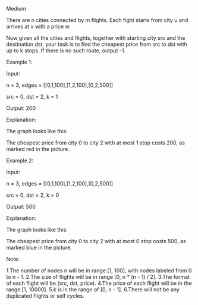 Medium

There are n cities connected by m flights. Each fight starts from city u and arrives at v with a price w.

Now given all the cities and flights, together with starting city src and the destination dst, your task is to find the cheapest price from src to dst with up to k stops. If there is no such route, output -1.

Example 1:

Input: 

n = 3, edges = [[0,1,100],[1,2,100],[0,2,500]]

src = 0, dst = 2, k = 1

Output: 200

Explanation: 

The graph looks like this:

The cheapest price from city 0 to city 2 with at most 1 stop costs 200, as marked red in the picture.


Example 2:

Input: 

n = 3, edges = [[0,1,100],[1,2,100],[0,2,500]]

src = 0, dst = 2, k = 0

Output: 500

Explanation: 

The graph looks like this:

The cheapest price from city 0 to city 2 with at most 0 stop costs 500, as marked blue in the picture.


Note:

1.The number of nodes n will be in range [1, 100], with nodes labeled from 0 to n - 1.
2.The size of flights will be in range [0, n * (n - 1) / 2].
3.The format of each flight will be (src, dst, price).
4.The price of each flight will be in the range [1, 10000].
5.k is in the range of [0, n - 1].
6.There will not be any duplicated flights or self cycles.
